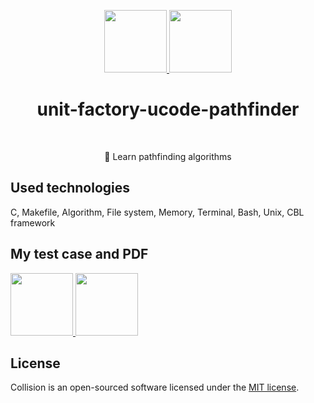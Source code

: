 <p align="center">
    <a href="https://unit.ua/en/" target="_blank">
        <img src="https://github.com/slava-pleshkov/unit-factory-ucode/blob/master/.git_images/unit_logo.png?raw=true" height="100px">
    </a>
    <a href="https://apply.ucode.world/" target="_blank">
        <img src="https://github.com/slava-pleshkov/unit-factory-ucode/blob/master/.git_images/ucode_logo.png?raw=true" height="100px">
    </a>
    <h1 align="center">unit-factory-ucode-pathfinder</h1>
    <br>
</p>
<p align="center">🔭 Learn pathfinding algorithms</p>

## Used technologies

C, Makefile, Algorithm, File system, Memory, Terminal, Bash, Unix, CBL framework

## My test case and PDF

<a href="http://bit.ly/33PcPlx" target="_blank" align="center">
    <img src="https://github.com/slava-pleshkov/unit-factory-ucode/blob/master/.git_images/evernote_logo.png?raw=true" height="100px">
</a>
<a href="http://bit.ly/2LnozoX" target="_blank" align="center">
    <img src="https://github.com/slava-pleshkov/unit-factory-ucode/blob/master/.git_images/google-drive_logo.png?raw=true" height="100px">
</a>

## License

Collision is an open-sourced software licensed under the [MIT license](LICENSE.md).